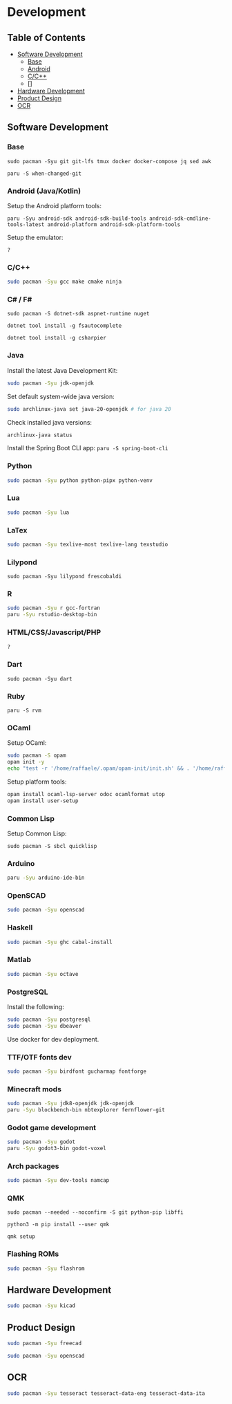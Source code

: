 # Development

## Table of Contents

- [Software Development](#software-development)
  - [Base](#base)
  - [Android](#android-javakotlin)
  - [C/C++](#cc)
  - []
- [Hardware Development](#hardware-development)
- [Product Design](#product-design)
- [OCR](#ocr)

## Software Development

### Base

`sudo pacman -Syu git git-lfs tmux docker docker-compose jq sed awk`

`paru -S when-changed-git`

### Android (Java/Kotlin)

<!-- Sources -->
<!-- https://wiki.archlinux.org/title/Android# -->
<!-- https://stackoverflow.com/questions/75249860/how-to-develop-an-android-application-without-android-studio -->
<!-- https://www.revelo.com/blog/how-to-build-an-android-development-environment-without-android-studio -->
<!-- https://developer.okta.com/blog/2018/08/10/basic-android-without-an-ide -->
<!-- https://www.kuon.ch/post/2020-01-12-android-app/ -->

Setup the Android platform tools:

`paru -Syu android-sdk android-sdk-build-tools android-sdk-cmdline-tools-latest android-platform android-sdk-platform-tools`

Setup the emulator:

`?`

### C/C++

```sh
sudo pacman -Syu gcc make cmake ninja
```

### C# / F#

`sudo pacman -S dotnet-sdk aspnet-runtime nuget`

`dotnet tool install -g fsautocomplete`

`dotnet tool install -g csharpier`

### Java

Install the latest Java Development Kit:
```sh
sudo pacman -Syu jdk-openjdk
```

Set default system-wide java version:
```sh
sudo archlinux-java set java-20-openjdk # for java 20
```

Check installed java versions:
```sh
archlinux-java status
```

Install the Spring Boot CLI app:
`paru -S spring-boot-cli`

### Python

```sh
sudo pacman -Syu python python-pipx python-venv
```

### Lua

```sh
sudo pacman -Syu lua
```

### LaTex

```sh
sudo pacman -Syu texlive-most texlive-lang texstudio
```

### Lilypond

`sudo pacman -Syu lilypond frescobaldi`

### R

```sh
sudo pacman -Syu r gcc-fortran
paru -Syu rstudio-desktop-bin
```

### HTML/CSS/Javascript/PHP
```sh
?
```

### Dart

`sudo pacman -Syu dart`

### Ruby

`paru -S rvm`

### OCaml

<!-- https://ocaml.org/docs/installing-ocaml -->
<!-- https://ocaml.org/docs/opam-switch-introduction -->

Setup OCaml:

```sh
sudo pacman -S opam
opam init -y
echo "test -r '/home/raffaele/.opam/opam-init/init.sh' && . '/home/raffaele/.opam/opam-init/init.sh' > /dev/null 2> /dev/null || true" >> ~/.bashrc
```

Setup platform tools:
```sh
opam install ocaml-lsp-server odoc ocamlformat utop
opam install user-setup
```

### Common Lisp

Setup Common Lisp:

`sudo pacman -S sbcl quicklisp`

### Arduino

```sh
paru -Syu arduino-ide-bin
```

### OpenSCAD

```sh
sudo pacman -Syu openscad
```

### Haskell

```sh
sudo pacman -Syu ghc cabal-install
```

### Matlab

```sh
sudo pacman -Syu octave
```

### PostgreSQL

Install the following:
```sh
sudo pacman -Syu postgresql
sudo pacman -Syu dbeaver
```

Use docker for dev deployment.

### TTF/OTF fonts dev

```sh
sudo pacman -Syu birdfont gucharmap fontforge
```

### Minecraft mods

```sh
sudo pacman -Syu jdk8-openjdk jdk-openjdk
paru -Syu blockbench-bin nbtexplorer fernflower-git
```

### Godot game development

```sh
sudo pacman -Syu godot
paru -Syu godot3-bin godot-voxel
```

### Arch packages

```sh
sudo pacman -Syu dev-tools namcap
```

### QMK

`sudo pacman --needed --noconfirm -S git python-pip libffi`

`python3 -m pip install --user qmk`

`qmk setup`

### Flashing ROMs

```sh
sudo pacman -Syu flashrom
```

## Hardware Development

```sh
sudo pacman -Syu kicad
```

## Product Design

```sh
sudo pacman -Syu freecad
```

```sh
sudo pacman -Syu openscad
```

## OCR

```sh
sudo pacman -Syu tesseract tesseract-data-eng tesseract-data-ita
```
